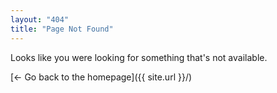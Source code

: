 ```yaml
---
layout: "404"
title: "Page Not Found"
---  
```


Looks like you were looking for something that's not available.

[&larr; Go back to the homepage]({{ site.url }}/)